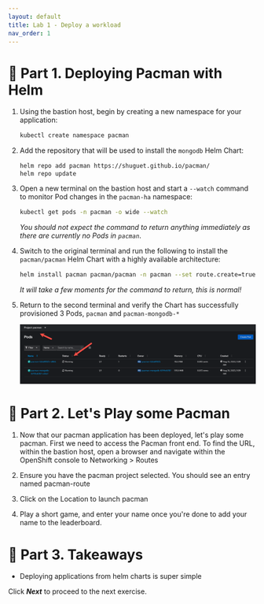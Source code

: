 ```yaml
---
layout: default
title: Lab 1 - Deploy a workload
nav_order: 1
---
```

📖 Part 1. Deploying Pacman with Helm
======================================

1. Using the bastion host, begin by creating a new namespace for your application:

    ```bash
    kubectl create namespace pacman
    ```

2. Add the repository that will be used to install the `mongodb` Helm Chart:

    ```
    helm repo add pacman https://shuguet.github.io/pacman/
    helm repo update
    ```

3. Open a new terminal on the bastion host and start a `--watch` command to monitor Pod changes in the `pacman-ha` namespace:

    ```bash
    kubectl get pods -n pacman -o wide --watch
    ```

    *You should not expect the command to return anything immediately as there are currently no Pods in `pacman`*.

4. Switch to the original terminal and run the following to install the `pacman/pacman` Helm Chart with a highly available architecture:

    ```bash
    helm install pacman pacman/pacman -n pacman --set route.create=true
    ```

    *It will take a few moments for the command to return, this is normal!*

5. Return to the second terminal and verify the Chart has successfully provisioned 3 Pods, `pacman` and `pacman-mongodb-*`

    ![pacman pods](./assets/images/pacman_pods.png)


📖 Part 2. Let's Play some Pacman
======================================

1. Now that our pacman application has been deployed, let's play some pacman. First we need to access the Pacman front end.  To find the URL, within the bastion host, open a browser and navigate within the OpenShift console to Networking > Routes

2. Ensure you have the pacman project selected.  You should see an entry named pacman-route

3. Click on the Location to launch pacman

4. Play a short game, and enter your name once you're done to add your name to the leaderboard.

🏁 Part 3. Takeaways
====================
- Deploying applications from helm charts is super simple

Click ***Next*** to proceed to the next exercise.